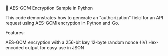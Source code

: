🔐 AES-GCM Encryption Sample in Python

This code demonstrates how to generate an "authorization" field for an API request using AES-GCM encryption in Python and Go.

Features:

AES-GCM encryption with a 256-bit key
12-byte random nonce (IV)
Hex-encoded output for easy use in JSON
